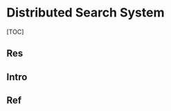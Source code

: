 # Distributed Search System

[TOC]



## Res


## Intro


## Ref
[分布式搜索系统的设计]: https://mp.weixin.qq.com/s/ldKMzTxwzIEVGsHPk1DnVw

